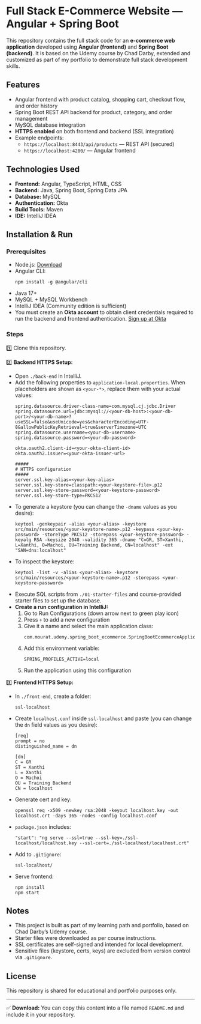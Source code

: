 # Full Stack E-Commerce Website — Angular + Spring Boot

This repository contains the full stack code for an **e-commerce web application** developed using **Angular (frontend)** and **Spring Boot (backend)**. It is based on the Udemy course by Chad Darby, extended and customized as part of my portfolio to demonstrate full stack development skills.

## Features

- Angular frontend with product catalog, shopping cart, checkout flow, and order history
- Spring Boot REST API backend for product, category, and order management
- MySQL database integration
- **HTTPS enabled** on both frontend and backend (SSL integration)
- Example endpoints:
  - `https://localhost:8443/api/products` — REST API (secured)
  - `https://localhost:4200/` — Angular frontend

## Technologies Used

- **Frontend:** Angular, TypeScript, HTML, CSS
- **Backend:** Java, Spring Boot, Spring Data JPA
- **Database:** MySQL
- **Authentication:** Okta
- **Build Tools:** Maven
- **IDE:** IntelliJ IDEA

## Installation & Run

### Prerequisites

- Node.js: [Download](https://nodejs.org/en/download)
- Angular CLI:
  ```
  npm install -g @angular/cli
  ```
- Java 17+
- MySQL + MySQL Workbench
- IntelliJ IDEA (Community edition is sufficient)
- You must create an **Okta account** to obtain client credentials required to run the backend and frontend authentication. [Sign up at Okta](https://developer.okta.com/)

### Steps

1️⃣ Clone this repository.

2️⃣ **Backend HTTPS Setup:**

- Open `./back-end` in IntelliJ.
- Add the following properties to `application-local.properties`. When placeholders are shown as `<your-*>`, replace them with your actual values:
  ```
  spring.datasource.driver-class-name=com.mysql.cj.jdbc.Driver
  spring.datasource.url=jdbc:mysql://<your-db-host>:<your-db-port>/<your-db-name>?useSSL=false&useUnicode=yes&characterEncoding=UTF-8&allowPublicKeyRetrieval=true&serverTimezone=UTC
  spring.datasource.username=<your-db-username>
  spring.datasource.password=<your-db-password>

  okta.oauth2.client-id=<your-okta-client-id>
  okta.oauth2.issuer=<your-okta-issuer-url>

  #####
  # HTTPS configuration
  #####
  server.ssl.key-alias=<your-key-alias>
  server.ssl.key-store=classpath:<your-keystore-file>.p12
  server.ssl.key-store-password=<your-keystore-password>
  server.ssl.key-store-type=PKCS12
  ```
- To generate a keystore (you can change the `-dname` values as you desire):
  ```
  keytool -genkeypair -alias <your-alias> -keystore src/main/resources/<your-keystore-name>.p12 -keypass <your-key-password> -storeType PKCS12 -storepass <your-keystore-password> -keyalg RSA -keysize 2048 -validity 365 -dname "C=GR, ST=Xanthi, L=Xanthi, O=Machoi, OU=Training Backend, CN=localhost" -ext "SAN=dns:localhost"
  ```
- To inspect the keystore:
  ```
  keytool -list -v -alias <your-alias> -keystore src/main/resources/<your-keystore-name>.p12 -storepass <your-keystore-password>
  ```
- Execute SQL scripts from `./01-starter-files` and course-provided starter files to set up the database.
- **Create a run configuration in IntelliJ:**
  1. Go to Run Configurations (down arrow next to green play icon)
  2. Press `+` to add a new configuration
  3. Give it a name and select the main application class:
     ```
     com.mourat.udemy.spring_boot_ecommerce.SpringBootEcommerceApplication
     ```
  4. Add this environment variable:
     ```
     SPRING_PROFILES_ACTIVE=local
     ```
  5. Run the application using this configuration

3️⃣ **Frontend HTTPS Setup:**

- In `./front-end`, create a folder:
  ```
  ssl-localhost
  ```
- Create `localhost.conf` inside `ssl-localhost` and paste (you can change the `dn` field values as you desire):
  ```
  [req]
  prompt = no
  distinguished_name = dn

  [dn]
  C = GR
  ST = Xanthi
  L = Xanthi
  O = Machoi
  OU = Training Backend
  CN = localhost
  ```
- Generate cert and key:
  ```
  openssl req -x509 -newkey rsa:2048 -keyout localhost.key -out localhost.crt -days 365 -nodes -config localhost.conf
  ```
- `package.json` includes:
  ```
  "start": "ng serve --ssl=true --ssl-key=./ssl-localhost/localhost.key --ssl-cert=./ssl-localhost/localhost.crt"
  ```
- Add to `.gitignore`:
  ```
  ssl-localhost/
  ```
- Serve frontend:
  ```
  npm install
  npm start
  ```

## Notes

- This project is built as part of my learning path and portfolio, based on Chad Darby’s Udemy course.
- Starter files were downloaded as per course instructions.
- SSL certificates are self-signed and intended for local development.
- Sensitive files (keystore, certs, keys) are excluded from version control via `.gitignore`.

## License

This repository is shared for educational and portfolio purposes only.

---

✅ **Download:** You can copy this content into a file named `README.md` and include it in your repository.

